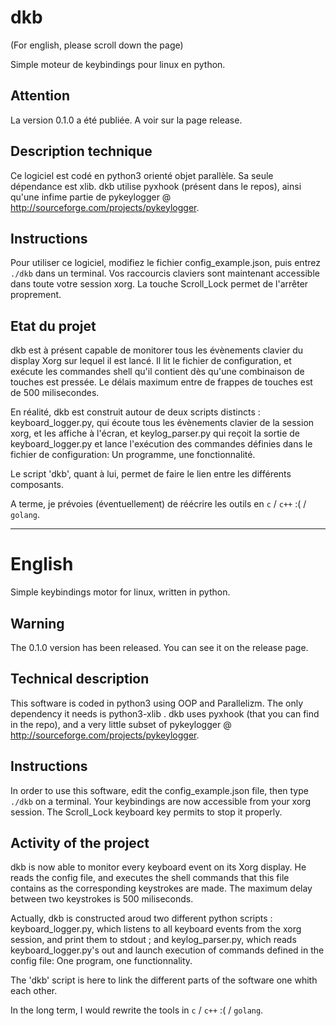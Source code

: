 dkb
===
(For english, please scroll down the page)

Simple moteur de keybindings pour linux en python.

Attention
---
La version 0.1.0 a été publiée. A voir sur la page release.

Description technique
---
Ce logiciel est codé en python3 orienté objet parallèle. Sa seule dépendance est xlib. dkb utilise pyxhook (présent dans le repos), ainsi qu'une infime partie de pykeylogger @ http://sourceforge.com/projects/pykeylogger.

Instructions
---
Pour utiliser ce logiciel, modifiez le fichier config_example.json, puis entrez `./dkb` dans un terminal. Vos raccourcis claviers sont maintenant accessible dans toute votre session xorg. La touche Scroll_Lock permet de l'arrêter proprement. 

Etat du projet
---
dkb est à présent capable de monitorer tous les évènements clavier du display Xorg sur lequel il est lancé. Il lit le fichier de configuration, et exécute les commandes shell qu'il contient dès qu'une combinaison de touches est pressée. Le délais maximum entre de frappes de touches est de 500 milisecondes.

En réalité, dkb est construit autour de deux scripts distincts : keyboard_logger.py, qui écoute tous les évènements clavier de la session xorg, et les affiche à l'écran, et keylog_parser.py qui reçoit la sortie de keyboard_logger.py et lance l'exécution des commandes définies dans le fichier de configuration: Un programme, une fonctionnalité.

Le script 'dkb', quant à lui, permet de faire le lien entre les différents composants.

A terme, je prévoies (éventuellement) de réécrire les outils en `c` / `c++` :( / `golang`.

______
English
===
Simple keybindings motor for linux, written in python.

Warning
---
The 0.1.0 version has been released. You can see it on the release page.

Technical description
---
This software is coded in python3 using OOP and Parallelizm. The only dependency it needs is python3-xlib . dkb uses pyxhook (that you can find in the repo), and a very little subset of pykeylogger @ http://sourceforge.com/projects/pykeylogger.

Instructions
---
In order to use this software, edit the config_example.json file, then type `./dkb` on a terminal. Your keybindings are now accessible from your xorg session. The Scroll_Lock keyboard key permits to stop it properly.

Activity of the project
---
dkb is now able to monitor every keyboard event on its Xorg display. He reads the config file, and executes the shell commands that this file contains as the corresponding keystrokes are made. The maximum delay between two keystrokes is 500 miliseconds.

Actually, dkb is constructed aroud two different python scripts : keyboard_logger.py, which listens to all keyboard events from the xorg session, and print them to stdout ; and keylog_parser.py, which reads keyboard_logger.py's out and launch execution of commands defined in the config file: One program, one functionnality.

The 'dkb' script is here to link the different parts of the software one whith each other.

In the long term, I would rewrite the tools in `c` / `c++` :( / `golang`.
